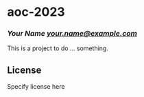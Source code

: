 # aoc-2023
### _Your Name <your.name@example.com>_

This is a project to do ... something.

## License

Specify license here

